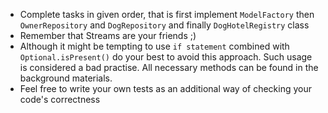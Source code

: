 
- Complete tasks in given order, that is first implement `ModelFactory`
  then `OwnerRepository` and `DogRepository`  and finally `DogHotelRegistry` class
- Remember that Streams are your friends ;)
- Although it might be tempting to use `if statement` combined with `Optional.isPresent()`
  do your best to avoid this approach. Such usage is considered a bad practise. All necessary methods can be found in the background materials.
- Feel free to write your own tests as an additional way of checking your code's correctness